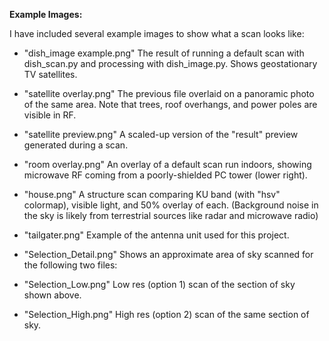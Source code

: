 **Example Images:**


I have included several example images to show what a scan looks like:
	 
- "dish_image example.png"  The result of running a default scan with dish_scan.py and 
				  processing with dish_image.py. Shows geostationary TV satellites.
				  
- "satellite overlay.png"   The previous file overlaid on a panoramic photo of the same area. 
				  Note that trees, roof overhangs, and power poles are visible in RF.
				  
- "satellite preview.png"   A scaled-up version of the "result" preview generated during a scan.
	
- "room overlay.png"        An overlay of a default scan run indoors, showing microwave RF
				  coming from a poorly-shielded PC tower (lower right). 
				  
- "house.png"		  A structure scan comparing KU band (with "hsv" colormap), visible
				  light, and 50% overlay of each. (Background noise in the sky is likely from terrestrial sources like radar and microwave radio)
				  
- "tailgater.png"	  Example of the antenna unit used for this project.

- "Selection_Detail.png"    Shows an approximate area of sky scanned for the following two files:

- "Selection_Low.png"     Low res (option 1) scan of the section of sky shown above. 

- "Selection_High.png"     High res (option 2) scan of the same section of sky. 
